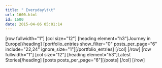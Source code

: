 ```yaml
---
title: " Everyday\t\t"
url: 1600.html
id: 1600
date: 2015-04-06 05:01:14
---
```


\[row fullwidth="1"\] \[col size="12"\] \[heading element="h3"\]Journey in Europe\[/heading\] \[portfolio\_entries show\_filter="0" posts\_per\_page="6" include="22,24" ignore\_size="1"\]\[/portfolio\_entries\] \[/col\] \[/row\] \[row fullwidth="1"\] \[col size="12"\] \[heading element="h3"\]Latest Stories\[/heading\] \[posts posts\_per\_page="6"\]\[/posts\] \[/col\] \[/row\]